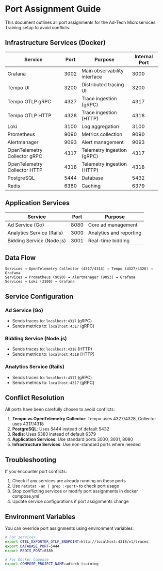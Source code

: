 # Port Assignment Guide

This document outlines all port assignments for the Ad-Tech Microservices Training setup to avoid conflicts.

## Infrastructure Services (Docker)

| Service | Port | Purpose | Internal Port |
|---------|------|---------|---------------|
| Grafana | 3002 | Main observability interface | 3000 |
| Tempo UI | 3200 | Distributed tracing UI | 3200 |
| Tempo OTLP gRPC | 4327 | Trace ingestion (gRPC) | 4317 |
| Tempo OTLP HTTP | 4328 | Trace ingestion (HTTP) | 4318 |
| Loki | 3100 | Log aggregation | 3100 |
| Prometheus | 9090 | Metrics collection | 9090 |
| Alertmanager | 9093 | Alert management | 9093 |
| OpenTelemetry Collector gRPC | 4317 | Telemetry ingestion (gRPC) | 4317 |
| OpenTelemetry Collector HTTP | 4318 | Telemetry ingestion (HTTP) | 4318 |
| PostgreSQL | 5444 | Database | 5432 |
| Redis | 6380 | Caching | 6379 |

## Application Services

| Service | Port | Purpose |
|---------|------|---------|
| Ad Service (Go) | 8080 | Core ad management |
| Analytics Service (Rails) | 3000 | Analytics and reporting |
| Bidding Service (Node.js) | 3001 | Real-time bidding |

## Data Flow

```
Services → OpenTelemetry Collector (4317/4318) → Tempo (4327/4328) → Grafana
Services → Prometheus (9090) → Alertmanager (9093) → Grafana
Services → Loki (3100) → Grafana
```

## Service Configuration

### Ad Service (Go)
- Sends traces to: `localhost:4317` (gRPC)
- Sends metrics to: `localhost:4317` (gRPC)

### Bidding Service (Node.js)
- Sends traces to: `localhost:4318` (HTTP)
- Sends metrics to: `localhost:4318` (HTTP)

### Analytics Service (Rails)
- Sends traces to: `localhost:4317` (gRPC)
- Sends metrics to: `localhost:4317` (gRPC)

## Conflict Resolution

All ports have been carefully chosen to avoid conflicts:

1. **Tempo vs OpenTelemetry Collector**: Tempo uses 4327/4328, Collector uses 4317/4318
2. **PostgreSQL**: Uses 5444 instead of default 5432
3. **Redis**: Uses 6380 instead of default 6379
4. **Application Services**: Use standard ports 3000, 3001, 8080
5. **Infrastructure Services**: Use non-standard ports where needed

## Troubleshooting

If you encounter port conflicts:

1. Check if any services are already running on these ports
2. Use `netstat -an | grep :<port>` to check port usage
3. Stop conflicting services or modify port assignments in docker compose.yml
4. Update service configurations if port assignments change

## Environment Variables

You can override port assignments using environment variables:

```bash
# For services
export OTEL_EXPORTER_OTLP_ENDPOINT=http://localhost:4318/v1/traces
export DATABASE_PORT=5444
export REDIS_PORT=6380

# For Docker Compose
export COMPOSE_PROJECT_NAME=adtech-training
``` 